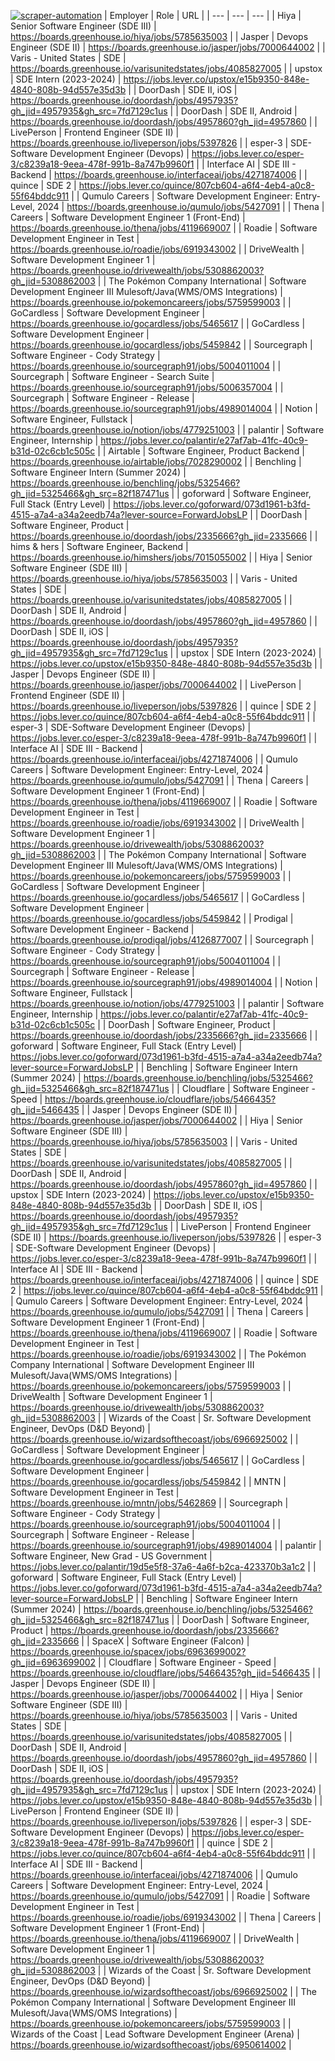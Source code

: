 [![scraper-automation](https://github.com/azad-ali786/Job_Openings/actions/workflows/scraper-automation.yml/badge.svg)](https://github.com/azad-ali786/Job_Openings/actions/workflows/scraper-automation.yml)
| Employer | Role | URL |
| --- | --- | --- |
| Hiya | Senior Software Engineer (SDE III) | https://boards.greenhouse.io/hiya/jobs/5785635003 |
| Jasper | Devops Engineer (SDE II) | https://boards.greenhouse.io/jasper/jobs/7000644002 |
| Varis - United States | SDE | https://boards.greenhouse.io/varisunitedstates/jobs/4085827005 |
| upstox | SDE Intern (2023-2024) | https://jobs.lever.co/upstox/e15b9350-848e-4840-808b-94d557e35d3b |
| DoorDash | SDE II, iOS | https://boards.greenhouse.io/doordash/jobs/4957935?gh_jid=4957935&gh_src=7fd7129c1us |
| DoorDash | SDE II, Android | https://boards.greenhouse.io/doordash/jobs/4957860?gh_jid=4957860 |
| LivePerson | Frontend Engineer (SDE II) | https://boards.greenhouse.io/liveperson/jobs/5397826 |
| esper-3 | SDE-Software Development Engineer (Devops) | https://jobs.lever.co/esper-3/c8239a18-9eea-478f-991b-8a747b9960f1 |
| Interface AI | SDE III - Backend | https://boards.greenhouse.io/interfaceai/jobs/4271874006 |
| quince | SDE 2 | https://jobs.lever.co/quince/807cb604-a6f4-4eb4-a0c8-55f64bddc911 |
| Qumulo Careers | Software Development Engineer: Entry-Level, 2024 | https://boards.greenhouse.io/qumulo/jobs/5427091 |
| Thena | Careers | Software Development Engineer 1 (Front-End) | https://boards.greenhouse.io/thena/jobs/4119669007 |
| Roadie | Software Development Engineer in Test | https://boards.greenhouse.io/roadie/jobs/6919343002 |
| DriveWealth | Software Development Engineer 1 | https://boards.greenhouse.io/drivewealth/jobs/5308862003?gh_jid=5308862003 |
| The Pokémon Company International | Software Development Engineer III Mulesoft/Java(WMS/OMS Integrations) | https://boards.greenhouse.io/pokemoncareers/jobs/5759599003 |
| GoCardless | Software Development Engineer | https://boards.greenhouse.io/gocardless/jobs/5465617 |
| GoCardless | Software Development Engineer | https://boards.greenhouse.io/gocardless/jobs/5459842 |
| Sourcegraph | Software Engineer - Cody Strategy | https://boards.greenhouse.io/sourcegraph91/jobs/5004011004 |
| Sourcegraph | Software Engineer - Search Suite | https://boards.greenhouse.io/sourcegraph91/jobs/5006357004 |
| Sourcegraph | Software Engineer - Release | https://boards.greenhouse.io/sourcegraph91/jobs/4989014004 |
| Notion | Software Engineer, Fullstack | https://boards.greenhouse.io/notion/jobs/4779251003 |
| palantir | Software Engineer, Internship | https://jobs.lever.co/palantir/e27af7ab-41fc-40c9-b31d-02c6cb1c505c |
| Airtable | Software Engineer, Product Backend | https://boards.greenhouse.io/airtable/jobs/7028290002 |
| Benchling | Software Engineer Intern (Summer 2024) | https://boards.greenhouse.io/benchling/jobs/5325466?gh_jid=5325466&gh_src=82f187471us |
| goforward | Software Engineer, Full Stack (Entry Level) | https://jobs.lever.co/goforward/073d1961-b3fd-4515-a7a4-a34a2eedb74a?lever-source=ForwardJobsLP |
| DoorDash | Software Engineer, Product | https://boards.greenhouse.io/doordash/jobs/2335666?gh_jid=2335666 |
| hims & hers | Software Engineer, Backend | https://boards.greenhouse.io/himshers/jobs/7015055002 |
| Hiya | Senior Software Engineer (SDE III) | https://boards.greenhouse.io/hiya/jobs/5785635003 |
| Varis - United States | SDE | https://boards.greenhouse.io/varisunitedstates/jobs/4085827005 |
| DoorDash | SDE II, Android | https://boards.greenhouse.io/doordash/jobs/4957860?gh_jid=4957860 |
| DoorDash | SDE II, iOS | https://boards.greenhouse.io/doordash/jobs/4957935?gh_jid=4957935&gh_src=7fd7129c1us |
| upstox | SDE Intern (2023-2024) | https://jobs.lever.co/upstox/e15b9350-848e-4840-808b-94d557e35d3b |
| Jasper | Devops Engineer (SDE II) | https://boards.greenhouse.io/jasper/jobs/7000644002 |
| LivePerson | Frontend Engineer (SDE II) | https://boards.greenhouse.io/liveperson/jobs/5397826 |
| quince | SDE 2 | https://jobs.lever.co/quince/807cb604-a6f4-4eb4-a0c8-55f64bddc911 |
| esper-3 | SDE-Software Development Engineer (Devops) | https://jobs.lever.co/esper-3/c8239a18-9eea-478f-991b-8a747b9960f1 |
| Interface AI | SDE III - Backend | https://boards.greenhouse.io/interfaceai/jobs/4271874006 |
| Qumulo Careers | Software Development Engineer: Entry-Level, 2024 | https://boards.greenhouse.io/qumulo/jobs/5427091 |
| Thena | Careers | Software Development Engineer 1 (Front-End) | https://boards.greenhouse.io/thena/jobs/4119669007 |
| Roadie | Software Development Engineer in Test | https://boards.greenhouse.io/roadie/jobs/6919343002 |
| DriveWealth | Software Development Engineer 1 | https://boards.greenhouse.io/drivewealth/jobs/5308862003?gh_jid=5308862003 |
| The Pokémon Company International | Software Development Engineer III Mulesoft/Java(WMS/OMS Integrations) | https://boards.greenhouse.io/pokemoncareers/jobs/5759599003 |
| GoCardless | Software Development Engineer | https://boards.greenhouse.io/gocardless/jobs/5465617 |
| GoCardless | Software Development Engineer | https://boards.greenhouse.io/gocardless/jobs/5459842 |
| Prodigal | Software Development Engineer - Backend | https://boards.greenhouse.io/prodigal/jobs/4126877007 |
| Sourcegraph | Software Engineer - Cody Strategy | https://boards.greenhouse.io/sourcegraph91/jobs/5004011004 |
| Sourcegraph | Software Engineer - Release | https://boards.greenhouse.io/sourcegraph91/jobs/4989014004 |
| Notion | Software Engineer, Fullstack | https://boards.greenhouse.io/notion/jobs/4779251003 |
| palantir | Software Engineer, Internship | https://jobs.lever.co/palantir/e27af7ab-41fc-40c9-b31d-02c6cb1c505c |
| DoorDash | Software Engineer, Product | https://boards.greenhouse.io/doordash/jobs/2335666?gh_jid=2335666 |
| goforward | Software Engineer, Full Stack (Entry Level) | https://jobs.lever.co/goforward/073d1961-b3fd-4515-a7a4-a34a2eedb74a?lever-source=ForwardJobsLP |
| Benchling | Software Engineer Intern (Summer 2024) | https://boards.greenhouse.io/benchling/jobs/5325466?gh_jid=5325466&gh_src=82f187471us |
| Cloudflare | Software Engineer - Speed | https://boards.greenhouse.io/cloudflare/jobs/5466435?gh_jid=5466435 |
| Jasper | Devops Engineer (SDE II) | https://boards.greenhouse.io/jasper/jobs/7000644002 |
| Hiya | Senior Software Engineer (SDE III) | https://boards.greenhouse.io/hiya/jobs/5785635003 |
| Varis - United States | SDE | https://boards.greenhouse.io/varisunitedstates/jobs/4085827005 |
| DoorDash | SDE II, Android | https://boards.greenhouse.io/doordash/jobs/4957860?gh_jid=4957860 |
| upstox | SDE Intern (2023-2024) | https://jobs.lever.co/upstox/e15b9350-848e-4840-808b-94d557e35d3b |
| DoorDash | SDE II, iOS | https://boards.greenhouse.io/doordash/jobs/4957935?gh_jid=4957935&gh_src=7fd7129c1us |
| LivePerson | Frontend Engineer (SDE II) | https://boards.greenhouse.io/liveperson/jobs/5397826 |
| esper-3 | SDE-Software Development Engineer (Devops) | https://jobs.lever.co/esper-3/c8239a18-9eea-478f-991b-8a747b9960f1 |
| Interface AI | SDE III - Backend | https://boards.greenhouse.io/interfaceai/jobs/4271874006 |
| quince | SDE 2 | https://jobs.lever.co/quince/807cb604-a6f4-4eb4-a0c8-55f64bddc911 |
| Qumulo Careers | Software Development Engineer: Entry-Level, 2024 | https://boards.greenhouse.io/qumulo/jobs/5427091 |
| Thena | Careers | Software Development Engineer 1 (Front-End) | https://boards.greenhouse.io/thena/jobs/4119669007 |
| Roadie | Software Development Engineer in Test | https://boards.greenhouse.io/roadie/jobs/6919343002 |
| The Pokémon Company International | Software Development Engineer III Mulesoft/Java(WMS/OMS Integrations) | https://boards.greenhouse.io/pokemoncareers/jobs/5759599003 |
| DriveWealth | Software Development Engineer 1 | https://boards.greenhouse.io/drivewealth/jobs/5308862003?gh_jid=5308862003 |
| Wizards of the Coast | Sr. Software Development Engineer, DevOps (D&D Beyond) | https://boards.greenhouse.io/wizardsofthecoast/jobs/6966925002 |
| GoCardless | Software Development Engineer | https://boards.greenhouse.io/gocardless/jobs/5465617 |
| GoCardless | Software Development Engineer | https://boards.greenhouse.io/gocardless/jobs/5459842 |
| MNTN | Software Development Engineer in Test | https://boards.greenhouse.io/mntn/jobs/5462869 |
| Sourcegraph | Software Engineer - Cody Strategy | https://boards.greenhouse.io/sourcegraph91/jobs/5004011004 |
| Sourcegraph | Software Engineer - Release | https://boards.greenhouse.io/sourcegraph91/jobs/4989014004 |
| palantir | Software Engineer, New Grad - US Government | https://jobs.lever.co/palantir/19d5e5f8-37a6-4a6f-b2ca-423370b3a1c2 |
| goforward | Software Engineer, Full Stack (Entry Level) | https://jobs.lever.co/goforward/073d1961-b3fd-4515-a7a4-a34a2eedb74a?lever-source=ForwardJobsLP |
| Benchling | Software Engineer Intern (Summer 2024) | https://boards.greenhouse.io/benchling/jobs/5325466?gh_jid=5325466&gh_src=82f187471us |
| DoorDash | Software Engineer, Product | https://boards.greenhouse.io/doordash/jobs/2335666?gh_jid=2335666 |
| SpaceX | Software Engineer (Falcon) | https://boards.greenhouse.io/spacex/jobs/6963699002?gh_jid=6963699002 |
| Cloudflare | Software Engineer - Speed | https://boards.greenhouse.io/cloudflare/jobs/5466435?gh_jid=5466435 |
| Jasper | Devops Engineer (SDE II) | https://boards.greenhouse.io/jasper/jobs/7000644002 |
| Hiya | Senior Software Engineer (SDE III) | https://boards.greenhouse.io/hiya/jobs/5785635003 |
| Varis - United States | SDE | https://boards.greenhouse.io/varisunitedstates/jobs/4085827005 |
| DoorDash | SDE II, Android | https://boards.greenhouse.io/doordash/jobs/4957860?gh_jid=4957860 |
| DoorDash | SDE II, iOS | https://boards.greenhouse.io/doordash/jobs/4957935?gh_jid=4957935&gh_src=7fd7129c1us |
| upstox | SDE Intern (2023-2024) | https://jobs.lever.co/upstox/e15b9350-848e-4840-808b-94d557e35d3b |
| LivePerson | Frontend Engineer (SDE II) | https://boards.greenhouse.io/liveperson/jobs/5397826 |
| esper-3 | SDE-Software Development Engineer (Devops) | https://jobs.lever.co/esper-3/c8239a18-9eea-478f-991b-8a747b9960f1 |
| quince | SDE 2 | https://jobs.lever.co/quince/807cb604-a6f4-4eb4-a0c8-55f64bddc911 |
| Interface AI | SDE III - Backend | https://boards.greenhouse.io/interfaceai/jobs/4271874006 |
| Qumulo Careers | Software Development Engineer: Entry-Level, 2024 | https://boards.greenhouse.io/qumulo/jobs/5427091 |
| Roadie | Software Development Engineer in Test | https://boards.greenhouse.io/roadie/jobs/6919343002 |
| Thena | Careers | Software Development Engineer 1 (Front-End) | https://boards.greenhouse.io/thena/jobs/4119669007 |
| DriveWealth | Software Development Engineer 1 | https://boards.greenhouse.io/drivewealth/jobs/5308862003?gh_jid=5308862003 |
| Wizards of the Coast | Sr. Software Development Engineer, DevOps (D&D Beyond) | https://boards.greenhouse.io/wizardsofthecoast/jobs/6966925002 |
| The Pokémon Company International | Software Development Engineer III Mulesoft/Java(WMS/OMS Integrations) | https://boards.greenhouse.io/pokemoncareers/jobs/5759599003 |
| Wizards of the Coast | Lead Software Development Engineer (Arena) | https://boards.greenhouse.io/wizardsofthecoast/jobs/6950614002 |
